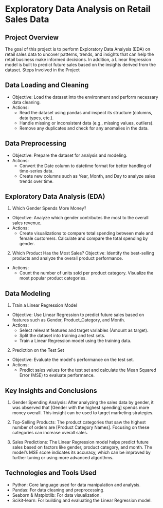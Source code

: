 # Exploratory Data Analysis on Retail Sales Data

## Project Overview
The goal of this project is to perform Exploratory Data Analysis (EDA) on retail sales data to uncover patterns, trends, and insights that can help the retail business make informed decisions. In addition, a Linear Regression model is built to predict future sales based on the insights derived from the dataset.
Steps Involved in the Project
## Data Loading and Cleaning
+ Objective: Load the dataset into the environment and perform necessary data cleaning.
+ Actions:
  + Read the dataset using pandas and inspect its structure (columns, data types, etc.).
  + Handle missing or inconsistent data (e.g., missing values, outliers).
  + Remove any duplicates and check for any anomalies in the data.

## Data Preprocessing
+ Objective: Prepare the dataset for analysis and modeling.
+ Actions:
  + Convert the Date column to datetime format for better handling of time-series data.
  + Create new columns such as Year, Month, and Day to analyze sales trends over time.

## Exploratory Data Analysis (EDA)

1. Which Gender Spends More Money?
+ Objective: Analyze which gender contributes the most to the overall sales revenue.
+ Actions:
  + Create visualizations to compare total spending between male and female customers.
Calculate and compare the total spending by gender.

2. Which Product Has the Most Sales?
Objective: Identify the best-selling products and analyze the overall product performance.
+ Actions:
  + Count the number of units sold per product category.
Visualize the most popular product categories.

## Data Modeling
1. Train a Linear Regression Model
+ Objective: Use Linear Regression to predict future sales based on features such as Gender, Product_Category, and Month.
+ Actions:
  + Select relevant features and target variables (Amount as target).
  + Split the dataset into training and test sets.
  + Train a Linear Regression model using the training data.
2. Prediction on the Test Set
+ Objective: Evaluate the model's performance on the test set.
+ Actions:
  + Predict sales values for the test set and calculate the Mean Squared Error (MSE) to evaluate performance.

## Key Insights and Conclusions
1. Gender Spending Analysis: After analyzing the sales data by gender, it was observed that [Gender with the highest spending] spends more money overall. This insight can be used to target marketing strategies.

2. Top-Selling Products: The product categories that saw the highest number of orders are [Product Category Names]. Focusing on these categories can increase overall sales.

3. Sales Predictions: The Linear Regression model helps predict future sales based on factors like gender, product category, and month. The model’s MSE score indicates its accuracy, which can be improved by further tuning or using more advanced algorithms.

## Technologies and Tools Used
+ Python: Core language used for data manipulation and analysis.
+ Pandas: For data cleaning and preprocessing.
+ Seaborn & Matplotlib: For data visualization.
+ Scikit-learn: For building and evaluating the Linear Regression model.
